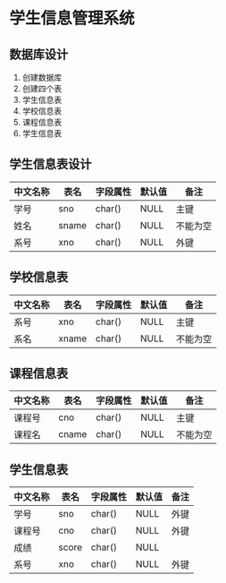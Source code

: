 # 学生信息管理系统
## 数据库设计
1. 创建数据库
2. 创建四个表
3. 学生信息表
4. 学校信息表
5. 课程信息表
6. 学生信息表
## 学生信息表设计
|中文名称|表名|字段属性|默认值|备注|
|-------|---|-------|------|---|
|学号|sno|char()|NULL|主键|
|姓名|sname|char()|NULL|不能为空|
|系号|xno|char()|NULL|外键|
## 学校信息表
|中文名称|表名|字段属性|默认值|备注|
|-------|---|-------|------|---|
|系号|xno|char()|NULL|主键|
|系名|xname|char()|NULL|不能为空|
## 课程信息表
|中文名称|表名|字段属性|默认值|备注|
|-------|---|-------|------|---|
|课程号|cno|char()|NULL|主键|
|课程名|cname|char()|NULL|不能为空|
## 学生信息表
|中文名称|表名|字段属性|默认值|备注|
|-------|---|-------|------|---|
|学号|sno|char()|NULL|外键|
|课程号|cno|char()|NULL|外键|
|成绩|score|char()|NULL||
|系号|xno|char()|NULL|外键|
